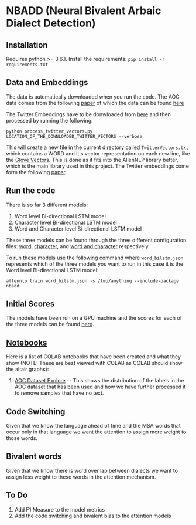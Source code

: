 # NBADD (Neural Bivalent Arbaic Dialect Detection)

## Installation
Requires python >= 3.6.1. Install the requirements:
`pip install -r requirements.txt`

## Data and Embeddings

The data is automatically downloaded when you run the code. The AOC data comes from the following [paper](https://aclanthology.coli.uni-saarland.de/papers/W18-3930/w18-3930) of which the data can be found [here](https://github.com/UBC-NLP/aoc_id/)

The Twitter Embeddings have to be donwloaded from [here](https://drive.google.com/file/d/1hEuNHn2PA7kIf1IK0FUGUskA77YZJ3vO/view) and then processed by running the following:

`python process_twitter_vectors.py LOCATION_OF_THE_DOWNLOADED_TWITTER_VECTORS --verbose`

This will create a new file in the current directory called `TwitterVectors.txt` which contains a WORD and it's vector representation on each new line, like the [Glove Vectors](https://nlp.stanford.edu/projects/glove/). This is done as it fits into the AllenNLP library better, which is the main library used in this project. The Twitter embeddings come form the following [paper](https://aclanthology.coli.uni-saarland.de/papers/L18-1577/l18-1577).

## Run the code
There is so far 3 different models:
1. Word level Bi-directional LSTM model
2. Character level Bi-directional LSTM model
3. Word and Character level Bi-directional LSTM model

These three models can be found through the three different configuration files: [word](./word_bilstm.json), [character](./char_bilstm.json), and [word and character](./word_char_bilstm.json) respectively.

To run these models use the following command where `word_bilstm.json` represents which of the three models you want to run in this case it is the Word level Bi-directional LSTM model:

`allennlp train word_bilstm.json -s /tmp/anything --include-package nbadd`

## Initial Scores
The models have been run on a GPU machine and the scores for each of the three models can be found [here](./model_run_scores.txt).

## [Notebooks](./notebooks)
Here is a list of COLAB notebooks that have been created and what they show (NOTE: These are best viewed with COLAB as COLAB should show the altair graphs):
1. [AOC Dataset Explore](./notebooks/AOC_Dataset.ipynb) -- This shows the distribution of the labels in the AOC dataset that has been used and how we have further processed it to remove samples that have no text.

## Code Switching
Given that we know the language ahead of time and the MSA words that occur only in that language we want the attention to assign more weight to those words.

## Bivalent words
Given that we know there is word over lap between dialects we want to assign less weight to these words in the attention mechanism. 

## To Do
1. Add F1 Measure to the model metrics
2. Add the code switching and bivalent bias to the attention models